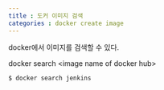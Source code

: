 ```yaml
---
title : 도커 이미지 검색
categories : docker create image
---
```


docker에서 이미지를 검색할 수 있다.

docker search \<image name of docker hub\>

```
$ docker search jenkins

```











